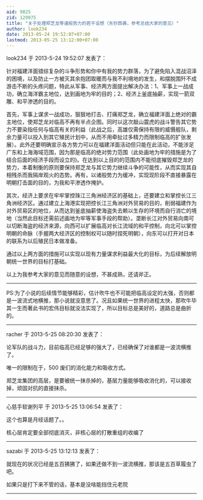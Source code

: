 ```yaml
---
aid: 9025
zid: 129975
title: "关于处理郑芝龙等诸般势力的若干设想（东抄西袭，参考总结大家的意见）"
author: look234
date: 2013-05-24 19:52:07+07:00
lastmod: 2013-05-25 13:12:00+07:00
---
```


look234 于 2013-5-24 19:52:07 发表了：

针对福建洋面错综复杂的斗争形势和你中有我的势力群落，为了避免陷入混战沼泽的困境，以及防止一方被灭其余抱团取暖而与我不利境地的发生，和摆脱围歼不成游击不断的头疼问题，特此从军事、经济两方面提出解决办法：1、军事上一战成功，确立海洋霸主地位，达到画地为牢的目的；2、经济上釜底抽薪，实现一箭双雕、和平渗透的目的。

首先，军事上谋求一战成功，狠狠地打击、打痛郑芝龙，确立福建洋面上绝对的霸主地位，使郑芝龙对临高不再有半点企图。同时以这次敲山震虎的战斗警告其它势力不要染指任何与临高有关的利益（此战之后，高雄仅需保持有限的威慑舰队，剩余力量可以投入到其它殖民计划中，从而不用牵扯过多精力而限制临高的扩张发展）。此外还要明确宣示各方势力可以在福建洋面活动但只能在此活动，不能涉足广东和上海海域范围，因为那是临高的绝对势力范围（此处画地为牢的措施是为了结合后面的经济手段而设立的)。在达到以上目的的范围内不能彻底摧毁郑芝龙的势力，本着制衡的原则要保持郑芝龙与其它势力继续斗争的可能性，从而实现其自相残杀而我隔岸观火的态势。再有，以诸般势力为缓冲，实现现阶段不直接暴露在明朝打击面的目的，为我和平渗透作掩护。

其次，经济上要求在牢牢掌控珠江三角洲经济区的基础上，还要建立和掌控长江三角洲经济区。通过建立上海港实现把控长江三角洲对外贸易的目的，削弱福建作为对外贸易区的地位，从而达到釜底抽薪使海盗失去赖以生存的环境而自行消亡的境地（当然此目标还需前述画地为牢等军事手段的帮助）。垄断长江对外贸易向南可以切断海盗的经济来源，向西可以扩展临高对长江流域的和平控制，向北可以掌控明朝的命脉（手握两大经济区的控制权可以随时捏死明朝），向东可以打开对日本的联系为以后殖民日本做准备。

通过以上两方面的措施可以实现以现有力量谋求利益最大化的目标，为后续解放明朝统一世界的目标打基础。

以上为我参考大家的意见而随意的设想，不甚成熟，还请斧正。

---

PS:为了小说的后续情节能够精彩，估计吹牛也不可能把临高设定的太强，否则都是一波流式地横推，那小说就没意思了。况且如果统一世界的进程太快，那吹牛毕其一生而著此书的宏伟目标就没法实现了，所以目标总是美好的，道路总是曲折的。

---

racher 于 2013-5-25 08:20:30 发表了：

论军队的战斗力，目前临高已经足够的强大了，已经确保了对谁都是一波流横推了。

唯一的限制在于，500 废们的消化能力和吸收方式。

郑芝龙集团的高层，是要被统一抹杀掉的，基层力量能够吸收消化的，可以接收掉，顽固对抗的直接抹杀。

---

心慈手软谢列平 于 2013-5-25 13:06:54 发表了：

这个也算是月经话题了。。

核心层肯定要全部彻底消灭，非核心层的打散重组的收编了

---

sazabi 于 2013-5-25 13:12:13 发表了：

就现在的状况已经是五百狒狒了，如果还做不到一波流横推，那该是五百草履虫了吧。

如果只是打下来不管的话，基本是没啥能挡住元老院

---
